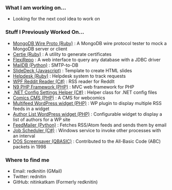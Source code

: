 ### What I am working on...

- Looking for the next cool idea to work on

### Stuff I Previously Worked On...

- [MongoDB Wire Proto (Ruby)](https://github.com/nitinkatkam/MongoWireProto) : A MongoDB wire protocol tester to mock a MongoDB server or client
- [Certie (Ruby)](https://rubygems.org/gems/certie) : A utility to generate certificates
- [FlexiRepo](https://github.com/nitincoded/FlexiRepo) : A web interface to query any database with a JDBC driver
- [MailDB (Python)](https://github.com/nitinkatkam/maildb) : SMTP-to-DB
- [SlideDeck (Javascript)](https://github.com/nitinkatkam/slidedeck) : Template to create HTML slides
- [Helpdesk (Ruby)](https://github.com/redknitin/Helpdesk) : Helpdesk system to track requests
- [WPF Reddit Reader (C#)](https://github.com/redknitin/WpfRedditReader) : RSS reader for ReddIt
- [N9 PHP Framework (PHP)](https://github.com/redknitin/n9fx) : MVC web framework for PHP
- [.NET Config Settings Helper (C#)](https://github.com/redknitin/NitinConfigSettingsHelper) : Helper class for .NET config files
- [Comics CMS (PHP)](https://github.com/redknitin/comics-cms) : A CMS for webcomics
- [Multifeed WordPress widget (PHP)](https://github.com/redknitin/knr-multifeed) : WP plugin to display multiple RSS feeds in a widget
- [Author List WordPress widget (PHP)](https://github.com/redknitin/knr-author-list-widget) : Configurable widget to display a list of authors for a WP site
- [FeedMailer (Python)](https://github.com/redknitin/feedmailer) : Fetches RSS/Atom feeds and sends them by email
- [Job Scheduler (C#)](https://github.com/redknitin/JobScheduler) : Windows service to invoke other processes with an interval
- [DOS Screensaver (QBASIC)](http://www.manmrk.net/tutorials/basic/abc/1998pack.htm) : Contributed to the All-Basic Code (ABC) packets in 1998

### Where to find me

- Email: redknitin (GMail)
- Twitter: rednitin
- GitHub: nitinkatkam (Formerly redknitin)

<!--
**nitinkatkam/nitinkatkam** is a ✨ _special_ ✨ repository because its `README.md` (this file) appears on your GitHub profile.

Here are some ideas to get you started:

- 🔭 I’m currently working on ...
- 🌱 I’m currently learning ...
- 👯 I’m looking to collaborate on ...
- 🤔 I’m looking for help with ...
- 💬 Ask me about ...
- 📫 How to reach me: ...
- 😄 Pronouns: ...
- ⚡ Fun fact: ...
- 👋 Hi there
-->
